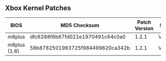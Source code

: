 ## Xbox Kernel Patches

| BIOS               | MD5 Checksum                     | Patch Version | Status      | IPS Patch | Guide |
| ------------------ | -------------------------------- | ------------- | ----------- | --------- | ----- |
| m8plus             | dfc6288f6b67fd021e1970491c64c0a0 |         1.2.1 | Verified    | [Link](https://github.com/MakeMHz/xbox-hdmi/raw/master/patches/ips/m8plus.ips) | Link  |
| m8plus (1.6)       | 58b8782501983725f984499620ca342b |         1.2.1 | Verified    | [Link](https://github.com/MakeMHz/xbox-hdmi/raw/master/patches/ips/m8plus.ips) | Link  |
